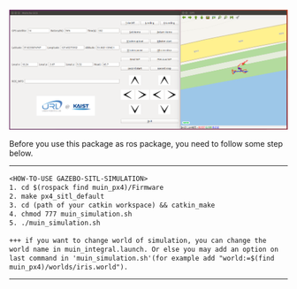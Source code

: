 ![ui](./img/ui.png)

Before you use this package as ros package, you need to follow some step below.

***
	<HOW-TO-USE GAZEBO-SITL-SIMULATION>
	1. cd $(rospack find muin_px4)/Firmware
	2. make px4_sitl_default
	3. cd (path of your catkin workspace) && catkin_make
	4. chmod 777 muin_simulation.sh
	5. ./muin_simulation.sh

	+++ if you want to change world of simulation, you can change the world name in muin_integral.launch. Or else you may add an option on last command in 'muin_simulation.sh'(for example add "world:=$(find muin_px4)/worlds/iris.world").
***
